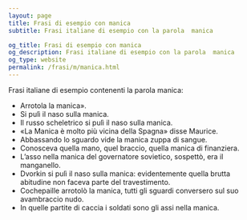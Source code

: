 ```yaml
---
layout: page
title: Frasi di esempio con manica 
subtitle: Frasi italiane di esempio con la parola  manica

og_title: Frasi di esempio con manica 
og_description: Frasi italiane di esempio con la parola  manica
og_type: website
permalink: /frasi/m/manica.html
---
```


Frasi italiane di esempio contenenti la parola manica:


- Arrotola la manica».
- Si pulì il naso sulla manica.
- Il russo scheletrico si pulì il naso sulla manica.
- «La Manica è molto più vicina della Spagna» disse Maurice.
- Abbassando lo sguardo vide la manica zuppa di sangue.
- Conosceva quella mano, quel braccio, quella manica di finanziera.
- L’asso nella manica del governatore sovietico, sospettò, era il manganello.
- Dvorkin si pulì il naso sulla manica: evidentemente quella brutta abitudine non faceva parte del travestimento.
- Cochepaille arrotolò la manica, tutti gli sguardi conversero sul suo avambraccio nudo.
- In quelle partite di caccia i soldati sono gli assi nella manica.
